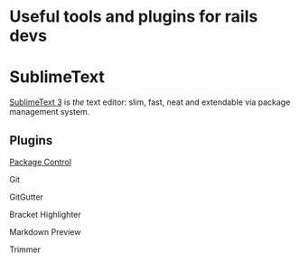 Useful tools and plugins for rails devs
=============

# SublimeText

[SublimeText 3](http://www.sublimetext.com/3) is _the_ text editor: slim, fast, neat and extendable via package management system.

## Plugins

[Package Control](https://sublime.wbond.net/)

Git

GitGutter

Bracket Highlighter

Markdown Preview

Trimmer
